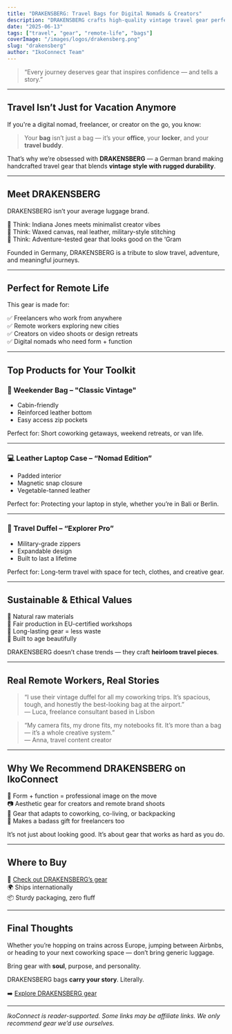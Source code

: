 ```yaml
---
title: "DRAKENSBERG: Travel Bags for Digital Nomads & Creators"
description: "DRAKENSBERG crafts high-quality vintage travel gear perfect for remote workers, creatives, and digital nomads. Style meets function on the road."
date: "2025-06-13"
tags: ["travel", "gear", "remote-life", "bags"]
coverImage: "/images/logos/drakensberg.png"
slug: "drakensberg"
author: "IkoConnect Team"
---
```


> “Every journey deserves gear that inspires confidence — and tells a story.”

---

## Travel Isn’t Just for Vacation Anymore

If you're a digital nomad, freelancer, or creator on the go, you know:

> Your **bag** isn’t just a bag — it’s your **office**, your **locker**, and your **travel buddy**.

That’s why we’re obsessed with **DRAKENSBERG** — a German brand making handcrafted travel gear that blends **vintage style with rugged durability**.

---

## Meet DRAKENSBERG

DRAKENSBERG isn’t your average luggage brand.

👜 Think: Indiana Jones meets minimalist creator vibes  
👜 Think: Waxed canvas, real leather, military-style stitching  
👜 Think: Adventure-tested gear that looks good on the ‘Gram

Founded in Germany, DRAKENSBERG is a tribute to slow travel, adventure, and meaningful journeys.

---

## Perfect for Remote Life

This gear is made for:

✅ Freelancers who work from anywhere  
✅ Remote workers exploring new cities  
✅ Creators on video shoots or design retreats  
✅ Digital nomads who need form + function

---

## Top Products for Your Toolkit

### 🎒 Weekender Bag – "Classic Vintage"

- Cabin-friendly
- Reinforced leather bottom
- Easy access zip pockets

Perfect for: Short coworking getaways, weekend retreats, or van life.

---

### 💻 Leather Laptop Case – “Nomad Edition”

- Padded interior
- Magnetic snap closure
- Vegetable-tanned leather

Perfect for: Protecting your laptop in style, whether you’re in Bali or Berlin.

---

### 🧳 Travel Duffel – “Explorer Pro”

- Military-grade zippers
- Expandable design
- Built to last a lifetime

Perfect for: Long-term travel with space for tech, clothes, and creative gear.

---

## Sustainable & Ethical Values

🌿 Natural raw materials  
🌿 Fair production in EU-certified workshops  
🌿 Long-lasting gear = less waste  
🌿 Built to age beautifully

DRAKENSBERG doesn’t chase trends — they craft **heirloom travel pieces**.

---

## Real Remote Workers, Real Stories

> “I use their vintage duffel for all my coworking trips. It’s spacious, tough, and honestly the best-looking bag at the airport.”  
> — Luca, freelance consultant based in Lisbon

> “My camera fits, my drone fits, my notebooks fit. It’s more than a bag — it’s a whole creative system.”  
> — Anna, travel content creator

---

## Why We Recommend DRAKENSBERG on IkoConnect

💼 Form + function = professional image on the move  
📷 Aesthetic gear for creators and remote brand shoots  
🧳 Gear that adapts to coworking, co-living, or backpacking  
🎁 Makes a badass gift for freelancers too

It’s not just about looking good. It’s about gear that works as hard as you do.

---

## Where to Buy

🔗 [Check out DRAKENSBERG’s gear](https://www.drakensberg.de/?ref=ikoconnect123)  
🌍 Ships internationally  
📦 Sturdy packaging, zero fluff

---

## Final Thoughts

Whether you’re hopping on trains across Europe, jumping between Airbnbs, or heading to your next coworking space — don’t bring generic luggage.

Bring gear with **soul**, purpose, and personality.

DRAKENSBERG bags **carry your story**. Literally.

➡️ [Explore DRAKENSBERG gear](https://www.drakensberg.de/?ref=ikoconnect123)

---

_IkoConnect is reader-supported. Some links may be affiliate links. We only recommend gear we’d use ourselves._
